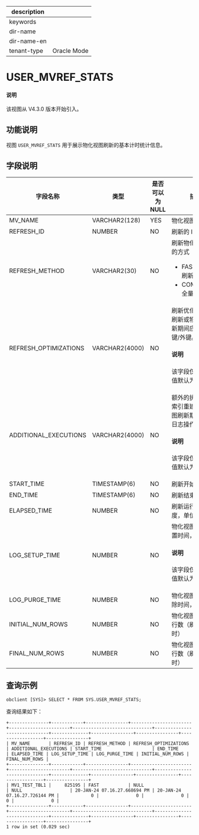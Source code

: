 |description||
|---|---|
|keywords||
|dir-name||
|dir-name-en||
|tenant-type|Oracle Mode |

# USER_MVREF_STATS

<main id="notice" type='explain'>
<h4>说明</h4>
<p>该视图从 V4.3.0 版本开始引入。</p>
</main>

## 功能说明

视图 `USER_MVREF_STATS` 用于展示物化视图刷新的基本计时统计信息。

## 字段说明

| **字段名称** | **类型** | **是否可以为 NULL** | **描述** |
| --- | --- | --- | --- |
| MV_NAME | VARCHAR2(128) | YES | 物化视图名称 |
| REFRESH_ID | NUMBER | NO | 刷新的 ID |
| REFRESH_METHOD | VARCHAR2(30) | NO | 刷新物化视图使用的方式<ul><li>FAST：增量刷新  </li><li>COMPLETE：全量刷新 </li></ul>|
| REFRESH_OPTIMIZATIONS | VARCHAR2(4000) | NO | 刷新优化。例如空刷新或物化视图刷新期间应用的主键/外键。<main id="notice" type='explain'> <h4>说明</h4><p>该字段仅兼容，且值默认为 NULL。</p></main> |
| ADDITIONAL_EXECUTIONS | VARCHAR2(4000) | NO | 额外的执行。例如索引重建或物化视图刷新期间涉及的日志操作。<main id="notice" type='explain'> <h4>说明</h4><p>该字段仅兼容，且值默认为 NULL。</p></main> |
| START_TIME | TIMESTAMP(6) | NO | 刷新开始时间 |
| END_TIME | TIMESTAMP(6) | NO | 刷新结束时间 |
| ELAPSED_TIME | NUMBER | NO | 刷新运行的时间长度，单位为秒 |
| LOG_SETUP_TIME | NUMBER | NO | 物化视图的日志设置时间，单位为秒<main id="notice" type='explain'> <h4>说明</h4><p>该字段仅兼容，且值默认为 0。</p></main> |
| LOG_PURGE_TIME | NUMBER | NO | 物化视图的日志清除时间，单位为秒 |
| INITIAL_NUM_ROWS | NUMBER | NO | 物化视图中的初始行数（刷新开始时） |
| FINAL_NUM_ROWS | NUMBER | NO | 物化视图中的最终行数（刷新结束时） |

## 查询示例

```shell
obclient [SYS]> SELECT * FROM SYS.USER_MVREF_STATS;
```

查询结果如下：

```shell
+---------------+------------+----------------+-----------------------+-----------------------+------------------------------+------------------------------+--------------+----------------+----------------+------------------+----------------+
| MV_NAME       | REFRESH_ID | REFRESH_METHOD | REFRESH_OPTIMIZATIONS | ADDITIONAL_EXECUTIONS | START_TIME                   | END_TIME                     | ELAPSED_TIME | LOG_SETUP_TIME | LOG_PURGE_TIME | INITIAL_NUM_ROWS | FINAL_NUM_ROWS |
+---------------+------------+----------------+-----------------------+-----------------------+------------------------------+------------------------------+--------------+----------------+----------------+------------------+----------------+
| MV1_TEST_TBL1 |     825195 | FAST           | NULL                  | NULL                  | 20-JAN-24 07.16.27.668694 PM | 20-JAN-24 07.16.27.726144 PM |            0 |              0 |              0 |                0 |              0 |
+---------------+------------+----------------+-----------------------+-----------------------+------------------------------+------------------------------+--------------+----------------+----------------+------------------+----------------+
1 row in set (0.029 sec)
```
